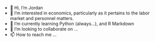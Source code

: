 - 👋 Hi, I’m Jordan
- 👀 I’m interested in economics, particularly as it pertains to the labor market and personnel matters.
- 🌱 I’m currently learning Python (always...), and R Markdown
- 💞️ I’m looking to collaborate on ...
- 📫 How to reach me ...

<!---
jmarcusse/jmarcusse is a ✨ special ✨ repository because its `README.md` (this file) appears on your GitHub profile.
You can click the Preview link to take a look at your changes.
--->
